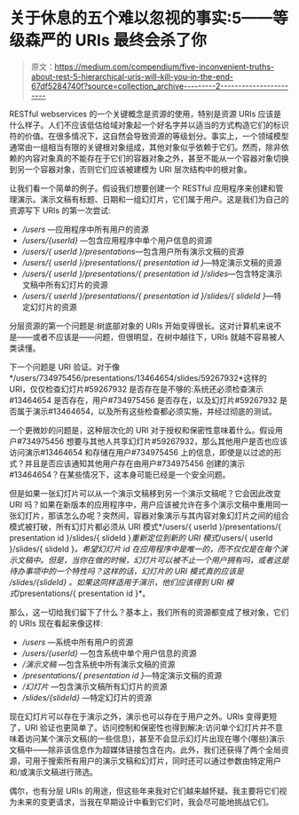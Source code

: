 # 关于休息的五个难以忽视的事实:5——等级森严的 URIs 最终会杀了你

> 原文：<https://medium.com/compendium/five-inconvenient-truths-about-rest-5-hierarchical-uris-will-kill-you-in-the-end-67df5284740f?source=collection_archive---------2----------------------->

RESTful webservices 的一个关键概念是资源的使用，特别是资源 URIs 应该是什么样子。人们不应该低估给域对象起一个好名字并以适当的方式构造它们的标识符的价值。在很多情况下，这自然会导致资源的等级划分。事实上，一个领域模型通常由一组相当有限的关键根对象组成，其他对象似乎依赖于它们。然而，除非依赖的内容对象真的不能存在于它们的容器对象之外，甚至不能从一个容器对象切换到另一个容器对象，否则它们应该被建模为 URI 层次结构中的根对象。

让我们看一个简单的例子。假设我们想要创建一个 RESTful 应用程序来创建和管理演示。演示文稿有标题、日期和一组幻灯片，它们属于用户。这是我们为自己的资源写下 URIs 的第一次尝试:

*   */users* —应用程序中所有用户的资源
*   */users/{userId}* —包含应用程序中单个用户信息的资源
*   */users/{ userId }/presentations*—包含用户所有演示文稿的资源
*   */users/{ userId }/presentations/{ presentation id }*—特定演示文稿的资源
*   */users/{ userId }/presentations/{ presentation id }/slides*—包含特定演示文稿中所有幻灯片的资源
*   */users/{ userId }/presentations/{ presentation id }/slides/{ slideId }*—特定幻灯片的资源

分层资源的第一个问题是:树底部对象的 URIs 开始变得很长。这对计算机来说不是——或者不应该是——问题，但很明显，在树中越往下，URIs 就越不容易被人类读懂。

下一个问题是 URI 验证。对于像*/users/734975456/presentations/13464654/slides/59267932*这样的 URI，仅仅检查幻灯片#59267932 是否存在是不够的:系统还必须检查演示#13464654 是否存在，用户#734975456 是否存在，以及幻灯片#59267932 是否属于演示#13464654，以及所有这些检查都必须实施，并经过彻底的测试。

一个更微妙的问题是，这种层次化的 URI 对于授权和保密性意味着什么。假设用户#734975456 想要与其他人共享幻灯片#59267932，那么其他用户是否也应该访问演示#13464654 和存储在用户#734975456 上的信息，即使是以过滤的形式？并且是否应该通知其他用户存在由用户#734975456 创建的演示#13464654？在某些情况下，这本身可能已经是一个安全问题。

但是如果一张幻灯片可以从一个演示文稿移到另一个演示文稿呢？它会因此改变 URI 吗？如果在新版本的应用程序中，用户应该被允许在多个演示文稿中重用同一张幻灯片，那该怎么办呢？突然间，容器对象演示与其内容对象幻灯片之间的组合模式被打破，所有幻灯片都必须从 URI 模式*/users/{ userId }/presentations/{ presentation id }/slides/{ slideId }*重新定位到新的 URI 模式*/users/{ userId }/slides/{ slideId }*。希望幻灯片 id 在应用程序中是唯一的，而不仅仅是在每个演示文稿中。但是，当你在做的时候，幻灯片可以被不止一个用户拥有吗，或者这是待办事项中的一个特性吗？这样的话，幻灯片的 URI 模式真的应该是 */slides/{slideId}* 。如果这同样适用于演示，他们应该得到 URI 模式*/presentations/{ presentation id }*。

那么，这一切给我们留下了什么？基本上，我们所有的资源都变成了根对象，它们的 URIs 现在看起来像这样:

*   */users* —系统中所有用户的资源
*   */users/{userId}* —包含系统中单个用户信息的资源
*   */演示文稿* —包含系统中所有演示文稿的资源
*   */presentations/{ presentation id }*—特定演示文稿的资源
*   */幻灯片* —包含演示文稿所有幻灯片的资源
*   */slides/{slideId}* —特定幻灯片的资源

现在幻灯片可以存在于演示之外，演示也可以存在于用户之外。URIs 变得更短了，URI 验证也更简单了。访问控制和保密性也得到解决:访问单个幻灯片并不意味着访问某个演示文稿(的一些信息)，甚至不会显示幻灯片出现在哪个(哪些)演示文稿中——除非该信息作为超媒体链接包含在内。此外，我们还获得了两个全局资源，可用于搜索所有用户的演示文稿和幻灯片，同时还可以通过参数由特定用户和/或演示文稿进行筛选。

偶尔，也有分层 URIs 的用途，但这些年来我对它们越来越怀疑。我主要将它们视为未来的变更请求，当我在早期设计中看到它们时，我会尽可能地挑战它们。